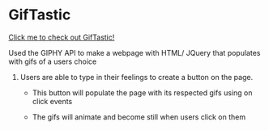 # GifTastic

[Click me to check out GifTastic!](https://legines.github.io/GifTastic/)

Used the GIPHY API to make a webpage with HTML/ JQuery that populates with gifs of a users choice

1. Users are able to type in their feelings to create a button on the page.

    * This button will populate the page with its respected gifs using on click events
  
    * The gifs will animate and become still when users click on them
